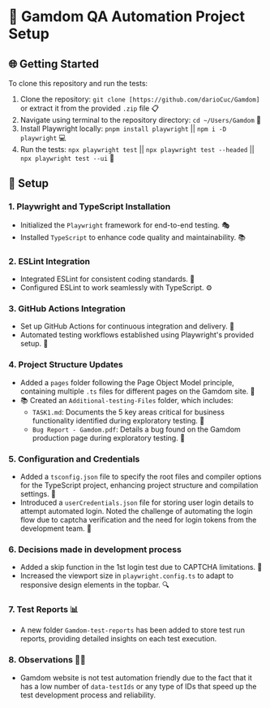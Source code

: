 # 🚀 Gamdom QA Automation Project Setup

## 🌐 Getting Started

To clone this repository and run the tests:

1. Clone the repository: `git clone [https://github.com/darioCuc/Gamdom]` or extract it from the provided `.zip` file 📋
2. Navigate using terminal to the repository directory: `cd ~/Users/Gamdom` 📂
3. Install Playwright locally: `pnpm install playwright` || `npm i -D playwright` 💻
4. Run the tests: `npx playwright test` || `npx playwright test --headed` || `npx playwright test --ui` 🧪

## 🔨 Setup

### 1. Playwright and TypeScript Installation

- Initialized the `Playwright` framework for end-to-end testing. 🎭
- Installed `TypeScript` to enhance code quality and maintainability. 📚 

### 2. ESLint Integration

- Integrated ESLint for consistent coding standards. 🧹 
- Configured ESLint to work seamlessly with TypeScript. ⚙️

### 3. GitHub Actions Integration

- Set up GitHub Actions for continuous integration and delivery. 🚀
- Automated testing workflows established using Playwright's provided setup. 🤖

### 4. Project Structure Updates

- Added a `pages` folder following the Page Object Model principle, containing multiple `.ts` files for different pages on the Gamdom site. 📁
- 📚 Created an `Additional-testing-Files` folder, which includes:
  - `TASK1.md`: Documents the 5 key areas critical for business functionality identified during exploratory testing. 📃
  - `Bug Report - Gamdom.pdf`: Details a bug found on the Gamdom production page during exploratory testing. 🐞

### 5. Configuration and Credentials

- Added a `tsconfig.json` file to specify the root files and compiler options for the TypeScript project, enhancing project structure and compilation settings. 🔧
- Introduced a `userCredentials.json` file for storing user login details to attempt automated login. Noted the challenge of automating the login flow due to captcha verification and the need for login tokens from the development team. 🔑

### 6. Decisions made in development process

- Added a skip function in the 1st login test due to CAPTCHA limitations. 🚫
- Increased the viewport size in `playwright.config.ts` to adapt to responsive design elements in the topbar. 🔍

### 7. Test Reports 📊 

- A new folder `Gamdom-test-reports` has been added to store test run reports, providing detailed insights on each test execution.

### 8. Observations 🕵️‍♂️ 

- Gamdom website is not test automation friendly due to the fact that it has a low number of `data-testIds` or any type of IDs that speed up the test development process and reliability.
